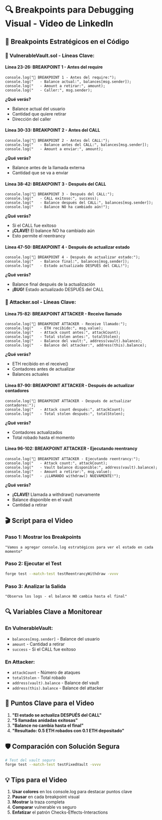 # 🔍 Breakpoints para Debugging Visual - Video de LinkedIn

## 📍 Breakpoints Estratégicos en el Código

### 🛑 **VulnerableVault.sol - Líneas Clave:**

#### **Línea 23-26: BREAKPOINT 1 - Antes del require**
```solidity
console.log("🛑 BREAKPOINT 1 - Antes del require:");
console.log("   - Balance actual:", balances[msg.sender]);
console.log("   - Amount a retirar:", amount);
console.log("   - Caller:", msg.sender);
```
**¿Qué verás?**
- Balance actual del usuario
- Cantidad que quiere retirar
- Dirección del caller

#### **Línea 30-33: BREAKPOINT 2 - Antes del CALL**
```solidity
console.log("🛑 BREAKPOINT 2 - Antes del CALL:");
console.log("   - Balance antes del CALL:", balances[msg.sender]);
console.log("   - Amount a enviar:", amount);
```
**¿Qué verás?**
- Balance antes de la llamada externa
- Cantidad que se va a enviar

#### **Línea 38-42: BREAKPOINT 3 - Después del CALL**
```solidity
console.log("🛑 BREAKPOINT 3 - Después del CALL:");
console.log("   - CALL exitoso:", success);
console.log("   - Balance después del CALL:", balances[msg.sender]);
console.log("   - Balance NO ha cambiado aún!");
```
**¿Qué verás?**
- Si el CALL fue exitoso
- **¡CLAVE!** El balance NO ha cambiado aún
- Esto permite el reentrancy

#### **Línea 47-50: BREAKPOINT 4 - Después de actualizar estado**
```solidity
console.log("🛑 BREAKPOINT 4 - Después de actualizar estado:");
console.log("   - Balance final:", balances[msg.sender]);
console.log("   - Estado actualizado DESPUÉS del CALL!");
```
**¿Qué verás?**
- Balance final después de la actualización
- **¡BUG!** Estado actualizado DESPUÉS del CALL

### 🛑 **Attacker.sol - Líneas Clave:**

#### **Línea 75-82: BREAKPOINT ATTACKER - Receive llamado**
```solidity
console.log("🛑 BREAKPOINT ATTACKER - Receive llamado:");
console.log("   - ETH recibido:", msg.value);
console.log("   - Attack count antes:", attackCount);
console.log("   - Total stolen antes:", totalStolen);
console.log("   - Balance del vault:", address(vault).balance);
console.log("   - Balance del attacker:", address(this).balance);
```
**¿Qué verás?**
- ETH recibido en el receive()
- Contadores antes de actualizar
- Balances actuales

#### **Línea 87-90: BREAKPOINT ATTACKER - Después de actualizar contadores**
```solidity
console.log("🛑 BREAKPOINT ATTACKER - Después de actualizar contadores:");
console.log("   - Attack count después:", attackCount);
console.log("   - Total stolen después:", totalStolen);
```
**¿Qué verás?**
- Contadores actualizados
- Total robado hasta el momento

#### **Línea 96-102: BREAKPOINT ATTACKER - Ejecutando reentrancy**
```solidity
console.log("🛑 BREAKPOINT ATTACKER - Ejecutando reentrancy:");
console.log("   - Attack count:", attackCount);
console.log("   - Vault balance disponible:", address(vault).balance);
console.log("   - Amount a retirar:", msg.value);
console.log("   - ¡LLAMANDO withdraw() NUEVAMENTE!");
```
**¿Qué verás?**
- **¡CLAVE!** Llamada a withdraw() nuevamente
- Balance disponible en el vault
- Cantidad a retirar

## 🎬 Script para el Video

### **Paso 1: Mostrar los Breakpoints**
```
"Vamos a agregar console.log estratégicos para ver el estado en cada momento"
```

### **Paso 2: Ejecutar el Test**
```bash
forge test --match-test testReentrancyWithdraw -vvvv
```

### **Paso 3: Analizar la Salida**
```
"Observa los logs - el balance NO cambia hasta el final"
```

## 🔍 Variables Clave a Monitorear

### **En VulnerableVault:**
- `balances[msg.sender]` - Balance del usuario
- `amount` - Cantidad a retirar
- `success` - Si el CALL fue exitoso

### **En Attacker:**
- `attackCount` - Número de ataques
- `totalStolen` - Total robado
- `address(vault).balance` - Balance del vault
- `address(this).balance` - Balance del attacker

## 🎯 Puntos Clave para el Video

1. **"El estado se actualiza DESPUÉS del CALL"**
2. **"5 llamadas anidadas exitosas"**
3. **"Balance no cambia hasta el final"**
4. **"Resultado: 0.5 ETH robados con 0.1 ETH depositado"**

## 🛡️ Comparación con Solución Segura

```bash
# Test del vault seguro
forge test --match-test testFixedVault -vvvv
```

## 💡 Tips para el Video

1. **Usar colores** en los console.log para destacar puntos clave
2. **Pausar** en cada breakpoint visual
3. **Mostrar** la traza completa
4. **Comparar** vulnerable vs seguro
5. **Enfatizar** el patrón Checks-Effects-Interactions
